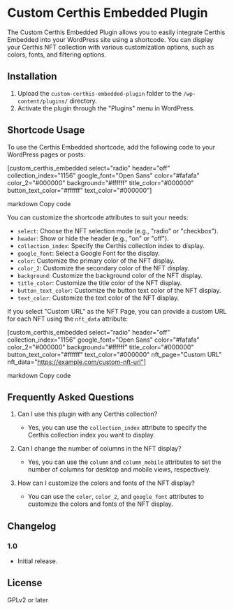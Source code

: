 # Custom Certhis Embedded Plugin

The Custom Certhis Embedded Plugin allows you to easily integrate Certhis Embedded into your WordPress site using a shortcode. You can display your Certhis NFT collection with various customization options, such as colors, fonts, and filtering options.

## Installation

1. Upload the `custom-certhis-embedded-plugin` folder to the `/wp-content/plugins/` directory.
2. Activate the plugin through the "Plugins" menu in WordPress.

## Shortcode Usage

To use the Certhis Embedded shortcode, add the following code to your WordPress pages or posts:

[custom_certhis_embedded select="radio" header="off" collection_index="1156" google_font="Open Sans" color="#fafafa" color_2="#000000" background="#ffffff" title_color="#000000" button_text_color="#ffffff" text_color="#000000"]

markdown
Copy code

You can customize the shortcode attributes to suit your needs:

- `select`: Choose the NFT selection mode (e.g., "radio" or "checkbox").
- `header`: Show or hide the header (e.g., "on" or "off").
- `collection_index`: Specify the Certhis collection index to display.
- `google_font`: Select a Google Font for the display.
- `color`: Customize the primary color of the NFT display.
- `color_2`: Customize the secondary color of the NFT display.
- `background`: Customize the background color of the NFT display.
- `title_color`: Customize the title color of the NFT display.
- `button_text_color`: Customize the button text color of the NFT display.
- `text_color`: Customize the text color of the NFT display.

If you select "Custom URL" as the NFT Page, you can provide a custom URL for each NFT using the `nft_data` attribute:

[custom_certhis_embedded select="radio" header="off" collection_index="1156" google_font="Open Sans" color="#fafafa" color_2="#000000" background="#ffffff" title_color="#000000" button_text_color="#ffffff" text_color="#000000" nft_page="Custom URL" nft_data="https://example.com/custom-nft-url"]

markdown
Copy code

## Frequently Asked Questions

1. Can I use this plugin with any Certhis collection?
   - Yes, you can use the `collection_index` attribute to specify the Certhis collection index you want to display.

2. Can I change the number of columns in the NFT display?
   - Yes, you can use the `column` and `column_mobile` attributes to set the number of columns for desktop and mobile views, respectively.

3. How can I customize the colors and fonts of the NFT display?
   - You can use the `color`, `color_2`, and `google_font` attributes to customize the colors and fonts of the NFT display.

## Changelog

### 1.0
- Initial release.

## License

GPLv2 or later
